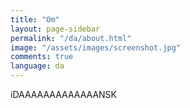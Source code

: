 ```yaml
---
title: "Om"
layout: page-sidebar
permalink: "/da/about.html"
image: "/assets/images/screenshot.jpg"
comments: true
language: da
---
```


iDAAAAAAAAAAAAANSK
